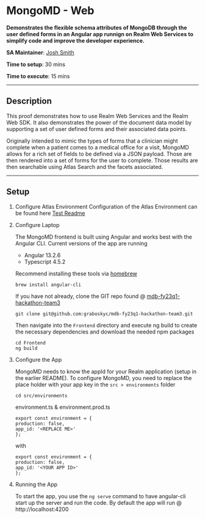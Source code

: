 # MongoMD - Web
__Demonstrates the flexible schema attributes of MongoDB through the user defined forms in an Angular app runnign on Realm Web Services to simplify code and improve the developer experience.__

__SA Maintainer__: [Josh Smith](mailto:josh.smith@mongodb.com)

__Time to setup__: 30 mins

__Time to execute__: 15 mins

---

## Description

This proof demonstrates how to use Realm Web Services and the Realm Web SDK. It also demonstrates the power of the document data model by supporting a set of user defined forms and their associated data points. 

Originally intended to mimic the types of forms that a clinician might complete when a patient comes to a medical office for a visit, MongoMD allows for a rich set of fields to be defined via a JSON payload. Those are then rendered into a set of forms for the user to complete.  Those results are then searchable using Atlas Search and the facets associated. 

---
## Setup


1. Configure Atlas Environment
  Configuration of the Atlas Environment can be found here [Test Readme](../README.md)

2. Configure Laptop

    The MongoMD frontend is built using Angular and works best with the Angular CLI. Current versions of the app are running 
    * Angular 13.2.6
    * Typescript 4.5.2
  
    Recommend installing these tools via [homebrew](https://brew.sh/)

    ```
    brew install angular-cli
    ```

    If you have not already, clone the GIT repo found @ [mdb-fy23q1-hackathon-team3](https://github.com/graboskyc/mdb-fy23q1-hackathon-team3)
    
    ```
    git clone git@github.com:graboskyc/mdb-fy23q1-hackathon-team3.git
    ```

    Then navigate into the ``` Frontend ``` directory and execute ng build to create the necessary dependencies and download the needed npm packages

    ```
    cd Frontend
    ng build

    ```

3. Configure the App

    MongoMD needs to know the appId for your Realm application (setup in the earlier README). To configure MongoMD, you need to replace the place holder with your app key in the ``` src > environments ``` folder

    ```
    cd src/environments

    ```

    environment.ts & environment.prod.ts

    ```
    export const environment = {
    production: false,
    app_id: '<REPLACE ME>'
    };

    ```
    with 
    ```
    export const environment = {
    production: false,
    app_id: '<YOUR APP ID>'
    };

    ```


4. Running the App

    To start the app, you use the ``` ng serve ``` command to have angular-cli start up the server and run the code. By default the app will run @ http://localhost:4200






